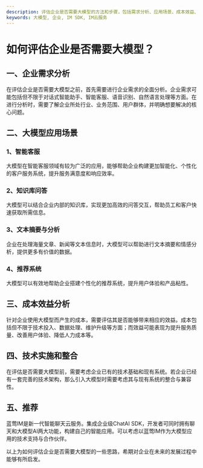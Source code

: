 ```yaml
---
description: 评估企业是否需要大模型的方法和步骤，包括需求分析、应用场景、成本效益、技术实施和整合，以及推荐
keywords: 大模型, 企业, IM SDK, IM云服务
---
```

# 如何评估企业是否需要大模型？

## 一、企业需求分析
在评估企业是否需要大模型之前，首先需要进行企业需求的全面分析。企业需求可能包括但不限于对话式智能助手、智能客服、语音识别、自然语言处理等方面。在进行分析时，需要了解企业所处行业、业务范围、用户群体，并明确想要解决的核心问题。

## 二、大模型应用场景
### 1、智能客服
大模型在智能客服领域有较为广泛的应用，能够帮助企业构建更加智能化、个性化的客户服务系统，提升服务满意度和响应效率。
### 2、知识库问答
大模型可以结合企业内部的知识库，实现更加高效的问答交互，帮助员工和客户快速获取所需信息。
### 3、文本摘要与分析
企业在处理海量文章、新闻等文本信息时，大模型可以帮助进行文本摘要和情感分析，提供更多有价值的数据。
### 4、推荐系统
大模型可以有效地帮助企业搭建个性化的推荐系统，提升用户体验和产品粘性。

## 三、成本效益分析
针对企业使用大模型而产生的成本，需要评估其是否能够带来相应的效益。成本包括但不限于技术投入、数据处理、维护升级等方面；而效益可能表现为提升服务质量、改善用户体验、降低人力成本等。

## 四、技术实施和整合
在评估是否需要大模型前，需要考虑企业已有的技术基础和现有系统。若企业已经有一套完善的技术架构，那么引入大模型时需要考虑其与现有系统的整合与兼容性。

## 五、推荐
蓝莺IM是新一代智能聊天云服务。集成企业级ChatAI SDK，开发者可同时拥有聊天和大模型AI两大功能，构建自己的智能应用。可以考虑以蓝莺IM作为大模型应用的技术支持与合作伙伴。

以上为如何评估企业是否需要大模型的一些思路，希期对企业在未来的发展过程中能够有所启发。
